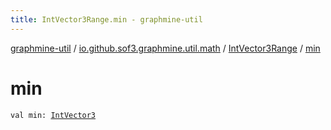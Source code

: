 ```yaml
---
title: IntVector3Range.min - graphmine-util
---
```


[graphmine-util](../../index.html) / [io.github.sof3.graphmine.util.math](../index.html) / [IntVector3Range](index.html) / [min](./min.html)

# min

`val min: `[`IntVector3`](../-int-vector3/index.html)